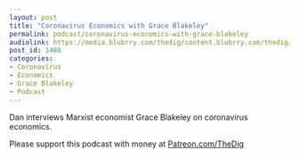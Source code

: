 ```yaml
---
layout: post
title: "Coronavirus Economics with Grace Blakeley"
permalink: podcast/coronavirus-economics-with-grace-blakeley
audiolink: https://media.blubrry.com/thedig/content.blubrry.com/thedig/The_Dig-EP_248-Blakeley.mp3
post_id: 1480
categories: 
- Coronavirus
- Economics
- Grace Blakeley
- Podcast
---
```


Dan interviews Marxist economist Grace Blakeley on coronavirus economics.

Please support this podcast with money at 
[Patreon.com/TheDig](http://Patreon.com/TheDig)
